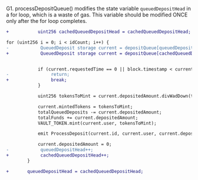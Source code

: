 G1. processDepositQueue() modifies the state variable ``queuedDepositHead`` in a for loop, which is a waste of gas. This variable should be modified ONCE only after the for loop completes.

```diff
+           uint256 cachedQueuedDepositHead = cachedQueuedDepositHead;

for (uint256 i = 0; i < idCount; i++) {
-            QueuedDeposit storage current = depositQueue[queuedDepositHead];
+            QueuedDeposit storage current = depositQueue[cachedQueuedDepositHead];


            if (current.requestedTime == 0 || block.timestamp < current.requestedTime + minDepositDelay) {
-                return;
+                break;
            }

            uint256 tokensToMint = current.depositedAmount.divWadDown(tokenPrice);

            current.mintedTokens = tokensToMint;
            totalQueuedDeposits -= current.depositedAmount;
            totalFunds += current.depositedAmount;
            VAULT_TOKEN.mint(current.user, tokensToMint);

            emit ProcessDeposit(current.id, current.user, current.depositedAmount, tokensToMint, current.requestedTime);

            current.depositedAmount = 0;
-            queuedDepositHead++;
+            cachedQueuedDepositHead++;
        }

+       queuedDepositHead = cachedQueuedDepositHead;
```